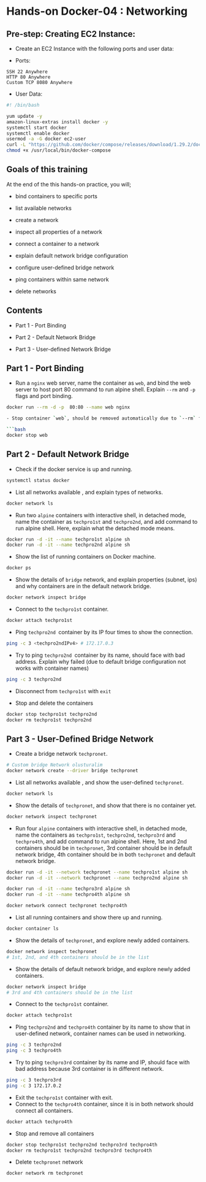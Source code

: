 # Hands-on Docker-04 : Networking 

## Pre-step: Creating EC2 Instance:
 
 * Create an EC2 Instance with the following ports and user data:

 * Ports:
 
 ```
 SSH 22 Anywhere
 HTTP 80 Anywhere
 Custom TCP 8080 Anywhere
 ```

 * User Data:
 
 ```bash
 #! /bin/bash

yum update -y
amazon-linux-extras install docker -y
systemctl start docker
systemctl enable docker
usermod -a -G docker ec2-user
curl -L "https://github.com/docker/compose/releases/download/1.29.2/docker-compose-$(uname -s)-$(uname -m)" -o /usr/local/bin/docker-compose
chmod +x /usr/local/bin/docker-compose
 ``` 


## Goals of this training

At the end of the this hands-on practice, you will;

- bind containers to specific ports

- list available networks  

- create a network  

- inspect all properties of a network  

- connect a container to a network

- explain default network bridge configuration

- configure user-defined bridge network

- ping containers within same network

- delete networks
  

## Contents

- Part 1 - Port Binding
  
- Part 2 - Default Network Bridge  

- Part 3 - User-defined Network Bridge  




## Part 1 - Port Binding

- Run a `nginx` web server, name the container as `web`, and bind the web server to host port  80 command to run alpine shell. Explain `--rm` and `-p` flags and port binding.

```bash
docker run --rm -d -p  80:80 --name web nginx

- Stop container `web`, should be removed automatically due to `--rm` flag.

```bash
docker stop web
```




## Part 2 - Default Network Bridge  

- Check if the docker service is up and running.

```bash
systemctl status docker
```

- List all networks available  , and explain types of networks.

```bash
docker network ls
```

- Run two `alpine` containers with interactive shell, in detached mode, name the container as `techpro1st` and `techpro2nd`, and add command to run alpine shell. Here, explain what the detached mode means.

```bash
docker run -d -it --name techpro1st alpine sh
docker run -d -it --name techpro2nd alpine sh
```

- Show the list of running containers on Docker machine.

```bash
docker ps
```

- Show the details of `bridge` network, and explain properties (subnet, ips) and why containers are in the default network bridge.

```bash
docker network inspect bridge
```


- Connect to the `techpro1st` container.

```bash
docker attach techpro1st
```

- Ping `techpro2nd `container by its IP four times to show the connection.

```bash
ping -c 3 <techpro2ndIPv4> # 172.17.0.3
```

- Try to ping `techpro2nd `container by its name, should face with bad address. Explain why failed (due to default bridge configuration not works with container names)

```bash
ping -c 3 techpro2nd
```

- Disconnect from `techpro1st` with `exit`

- Stop and delete the containers

```bash
docker stop techpro1st techpro2nd
docker rm techpro1st techpro2nd
```

## Part 3 - User-Defined Bridge Network 

- Create a bridge network `techpronet`.

```bash
# Custom bridge Network olusturalim
docker network create --driver bridge techpronet
```

- List all networks available  , and show the user-defined `techpronet`.

```bash
docker network ls
```

- Show the details of `techpronet`, and show that there is no container yet.

```bash
docker network inspect techpronet
```

- Run four `alpine` containers with interactive shell, in detached mode, name the containers as `techpro1st`, `techpro2nd`, `techpro3rd` and `techpro4th`, and add command to run alpine shell. Here, 1st and 2nd containers should be in `techpronet`, 3rd container should be in default network bridge, 4th container should be in both `techpronet` and default network bridge.

```bash
docker run -d -it --network techpronet --name techpro1st alpine sh
docker run -d -it --network techpronet --name techpro2nd alpine sh

docker run -d -it --name techpro3rd alpine sh
docker run -d -it --name techpro4th alpine sh

docker network connect techpronet techpro4th
```

- List all running containers and show there up and running.

```bash
docker container ls
```

- Show the details of `techpronet`, and explore newly added containers. 


```bash
docker network inspect techpronet
# 1st, 2nd, and 4th containers should be in the list
```

- Show the details of  default network bridge, and explore newly added containers. 

```bash
docker network inspect bridge
# 3rd and 4th containers should be in the list
```

- Connect to the `techpro1st` container.

```bash
docker attach techpro1st
```

- Ping `techpro2nd` and `techpro4th` container by its name to show that in user-defined network, container names can be used in networking.

```bash
ping -c 3 techpro2nd
ping -c 3 techpro4th
```

- Try to ping `techpro3rd` container by its name and IP, should face with bad address because 3rd container is in different network.

```bash
ping -c 3 techpro3rd
ping -c 3 172.17.0.2
```

- Exit the `techpro1st` container with exit.
- Connect to the `techpro4th` container, since it is in both network should connect all containers.

```bash
docker attach techpro4th
```

- Stop and remove all containers

```bash
docker stop techpro1st techpro2nd techpro3rd techpro4th
docker rm techpro1st techpro2nd techpro3rd techpro4th
```

- Delete `techpronet` network

```bash
docker network rm techpronet
```